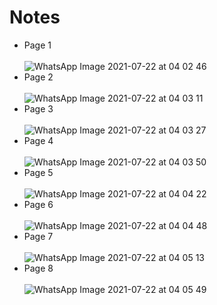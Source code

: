 # Notes

- Page 1 <br/> <br/> ![WhatsApp Image 2021-07-22 at 04 02 46](https://user-images.githubusercontent.com/51751926/126568696-faa61513-7129-4c93-8b00-4174adb37b3e.jpeg)
- Page 2 <br/> <br/> ![WhatsApp Image 2021-07-22 at 04 03 11](https://user-images.githubusercontent.com/51751926/126568767-ec477a29-0f05-4b9d-808c-084d053ae0be.jpeg)
- Page 3 <br/> <br/> ![WhatsApp Image 2021-07-22 at 04 03 27](https://user-images.githubusercontent.com/51751926/126568780-641d8681-669d-49d6-8e57-c5f341650f05.jpeg)
- Page 4 <br/> <br/> ![WhatsApp Image 2021-07-22 at 04 03 50](https://user-images.githubusercontent.com/51751926/126568795-f8bdd5c6-1a78-44fe-b967-e01054944669.jpeg)
- Page 5 <br/> <br/> ![WhatsApp Image 2021-07-22 at 04 04 22](https://user-images.githubusercontent.com/51751926/126568818-1d367686-2cf5-4957-9030-ab8f4a9c3769.jpeg)
- Page 6 <br/> <br/> ![WhatsApp Image 2021-07-22 at 04 04 48](https://user-images.githubusercontent.com/51751926/126568841-b8515a4c-022b-43eb-87a5-c104609cffad.jpeg)
- Page 7 <br/> <br/> ![WhatsApp Image 2021-07-22 at 04 05 13](https://user-images.githubusercontent.com/51751926/126568869-6bb5dc3a-a866-42bd-a667-198a904249b3.jpeg)
- Page 8 <br/> <br/> ![WhatsApp Image 2021-07-22 at 04 05 49](https://user-images.githubusercontent.com/51751926/126568883-f3cd069e-2542-4eab-9273-ad406afc81c8.jpeg)
